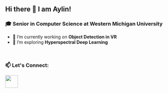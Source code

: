 
## Hi there 👋 I am Aylin! 

### 🎓 Senior in Computer Science at Western Michigan University  
- 🔭 I’m currently working on **Object Detection in VR**  
- 🌱 I’m exploring **Hyperspectral Deep Learning** 
<br/>

### 📫 Let's Connect:
<a href="https://www.linkedin.com/in/aylin-aytemiz-b8a650183/"><img src="https://www.vectorlogo.zone/logos/linkedin/linkedin-icon.svg" width="40" height="40"/></a>
